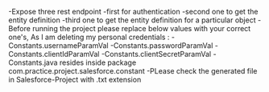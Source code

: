 -Expose three rest endpoint 
-first for authentication
-second one to get the entity definition
-third one to get the entity definition for a particular object
-Before running the project please replace below values with your correct one's, As I am deleting my personal credentials :
-Constants.usernameParamVal
-Constants.passwordParamVal
-Constants.clientIdParamVal
-Constants.clientSecretParamVal
-Constants.java resides inside package com.practice.project.salesforce.constant
-PLease check the generated file in Salesforce-Project with .txt extension